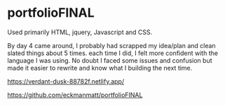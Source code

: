 # portfolioFINAL

Used primarily HTML, jquery, Javascript and CSS.

By day 4 came around, I probably had scrapped my idea/plan and clean slated things about 5 times. each time I did, I felt more confident with the language I was using. No doubt I faced some issues and confusion but made it easier to rewrite and know what I building the next time.

https://verdant-dusk-88782f.netlify.app/

https://github.com/eckmanmatt/portfolioFINAL

